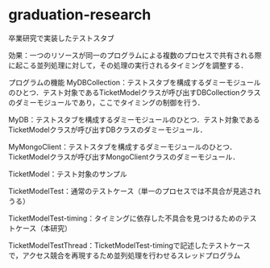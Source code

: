 # graduation-research
卒業研究で実装したテストスタブ

効果：一つのリソースが同一のプログラムによる複数のプロセスで共有される際に起こる並列処理に対して，その処理の実行されるタイミングを調整する．

プログラムの機能
MyDBCollection：テストスタブを構成するダミーモジュールのひとつ．テスト対象であるTicketModelクラスが呼び出すDBCollectionクラスのダミーモジュールであり，ここでタイミングの制御を行う．

MyDB：テストスタブを構成するダミーモジュールのひとつ．テスト対象であるTicketModelクラスが呼び出すDBクラスのダミーモジュール．

MyMongoClient：テストスタブを構成するダミーモジュールのひとつ．TicketModelクラスが呼び出すMongoClientクラスのダミーモジュール．

TicketModel：テスト対象のサンプル

TicketModelTest：通常のテストケース（単一のプロセスでは不具合が見逃されうる）

TicketModelTest-timing：タイミングに依存した不具合を見つけるためのテストケース（本研究）

TicketModelTestThread：TicketModelTest-timingで記述したテストケースで，アクセス競合を再現するため並列処理を行わせるスレッドプログラム
